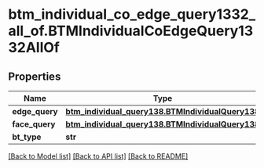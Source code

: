 # btm_individual_co_edge_query1332_all_of.BTMIndividualCoEdgeQuery1332AllOf

## Properties
Name | Type | Description | Notes
------------ | ------------- | ------------- | -------------
**edge_query** | [**btm_individual_query138.BTMIndividualQuery138**](BTMIndividualQuery138.md) |  | [optional] 
**face_query** | [**btm_individual_query138.BTMIndividualQuery138**](BTMIndividualQuery138.md) |  | [optional] 
**bt_type** | **str** |  | [optional] 

[[Back to Model list]](../README.md#documentation-for-models) [[Back to API list]](../README.md#documentation-for-api-endpoints) [[Back to README]](../README.md)


